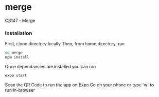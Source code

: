 # merge
CS147 - Merge

### Installation

First, clone directory locally
Then, from home directory, run

```bash
cd merge
npm install 
```

Once dependancies are installed you can run
```bash
expo start
```

Scan the QR Code to run the app on Expo Go on your phone
or type 'w' to run in-browser
